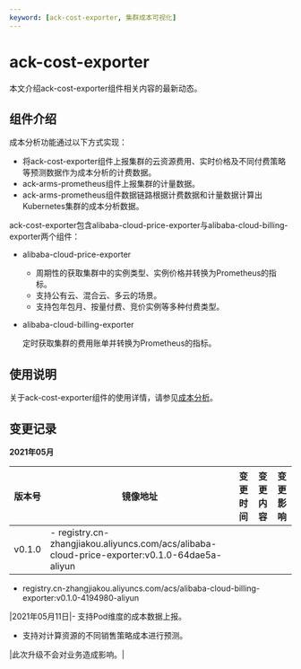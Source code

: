 ```yaml
---
keyword: [ack-cost-exporter, 集群成本可视化]
---
```


# ack-cost-exporter

本文介绍ack-cost-exporter组件相关内容的最新动态。

## 组件介绍

成本分析功能通过以下方式实现：

-   将ack-cost-exporter组件上报集群的云资源费用、实时价格及不同付费策略等预测数据作为成本分析的计费数据。
-   ack-arms-prometheus组件上报集群的计量数据。
-   ack-arms-prometheus组件数据链路根据计费数据和计量数据计算出Kubernetes集群的成本分析数据。

ack-cost-exporter包含alibaba-cloud-price-exporter与alibaba-cloud-billing-exporter两个组件：

-   alibaba-cloud-price-exporter
    -   周期性的获取集群中的实例类型、实例价格并转换为Prometheus的指标。
    -   支持公有云、混合云、多云的场景。
    -   支持包年包月、按量付费、竞价实例等多种付费类型。
-   alibaba-cloud-billing-exporter

    定时获取集群的费用账单并转换为Prometheus的指标。


## 使用说明

关于ack-cost-exporter组件的使用详情，请参见[成本分析](/cn.zh-CN/Kubernetes集群用户指南/成本分析.md)。

## 变更记录

**2021年05月**

|版本号|镜像地址|变更时间|变更内容|变更影响|
|---|----|----|----|----|
|v0.1.0|-   registry.cn-zhangjiakou.aliyuncs.com/acs/alibaba-cloud-price-exporter:v0.1.0-64dae5a-aliyun
-   registry.cn-zhangjiakou.aliyuncs.com/acs/alibaba-cloud-billing-exporter:v0.1.0-4194980-aliyun

|2021年05月11日|-   支持Pod维度的成本数据上报。
-   支持对计算资源的不同销售策略成本进行预测。

|此次升级不会对业务造成影响。|

